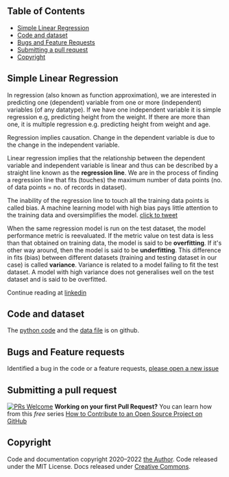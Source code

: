 ## Table of Contents
- [Simple Linear Regression](https://github.com/drnitinmalik/simple-linear-regression#simple-linear-regression)
- [Code and dataset](https://github.com/drnitinmalik/simple-linear-regression#code-and-dataset)
- [Bugs and Feature Requests](https://github.com/drnitinmalik/simple-linear-regression#bugs-and-feature-requests)
- [Submitting a pull request](https://github.com/drnitinmalik/simple-linear-regression#submitting-a-pull-request)
- [Copyright](https://github.com/drnitinmalik/simple-linear-regression#copyright)

## Simple Linear Regression

In regression (also known as function approximation), we are interested in predicting one (dependent) variable from one or more (independent) variables (of any datatype). If we have one independent variable it is simple regression e.g, predicting height from the weight. If there are more than one, it is multiple regression e.g. predicting height from weight and age.

Regression implies causation. Change in the dependent variable is due to the change in the independent variable.

Linear regression implies that the relationship between the dependent variable and independent variable is linear and thus can be described by a straight line known as the **regression line**. We are in the process of finding a regression line that fits (touches) the maximum number of data points (no. of data points = no. of records in dataset).

The inability of the regression line to touch all the training data points is called bias. A machine learning model with high bias pays little attention to the training data and oversimplifies the model. [click to tweet](https://clicktotweet.com/6Rcfz)

When the same regression model is run on the test dataset, the model performance metric is reevaluated. If the metric value on test data is less than that obtained on training data, the model is said to be **overfitting**. If it's other way around, then the model is said to be **underfitting**. This difference in fits (bias) between different datasets (training and testing dataset in our case) is called **variance**. Variance is related to a model failing to fit the test dataset. A model with high variance does not generalises well on the test dataset and is said to be overfitted.

Continue reading at [linkedin](https://www.linkedin.com/pulse/simple-linear-regression-overview-nitin-malik/) 

## Code and dataset
The [python code](https://github.com/drnitinmalik/simple-linear-regression/blob/main/predict-GPA-from-SAT.py) and the [data file](https://github.com/drnitinmalik/simple-linear-regression/blob/main/SAT-GPA.csv) is on github.

## Bugs and Feature requests
Identified a bug in the code or a feature requests, [please open a new issue](https://github.com/drnitinmalik/simple-linear-regression/issues/new/choose)

## Submitting a pull request
[![PRs Welcome](https://img.shields.io/badge/PRs-welcome-brightgreen.svg?style=flat-square)](https://makeapullrequest.com)
**Working on your first Pull Request?** You can learn how from this *free* series [How to Contribute to an Open Source Project on GitHub](https://kcd.im/pull-request)

## Copyright
Code and documentation copyright 2020–2022 [the Author](https://github.com/drnitinmalik/simple-linear-regression/graphs/contributors). Code released under the MIT License. Docs released under [Creative Commons](https://creativecommons.org/licenses/by/3.0/).
